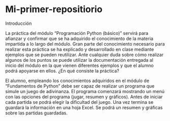 # Mi-primer-repositiorio

Introducción

La práctica del módulo “Programación Python (básico)” servirá para afianzar y
confirmar que se ha adquirido el conocimiento de la materia impartida a lo
largo del módulo. Gran parte del conocimiento necesario para realizar esta
práctica se ha explicado y desarrollado en clase mediante ejemplos que se
pueden reutilizar. Ante cualquier duda sobre cómo realizar algunos de los
puntos se puede utilizar la documentación entregada al inicio del módulo en la
que vienen diferentes ejemplos y que el alumno podrá apoyarse en ellos.
¿En qué consiste la práctica?

El alumno, empleando los conocimientos adquiridos en el módulo de
“Fundamentos de Python” debe ser capaz de realizar un programa que simule un
juego de adivinanza. El programa comenzará mostrando un menú con las opciones
del programa (jugar, resumen y gráficos). Antes de iniciar cada partida se podrá elegir la
dificultad del juego. Una vez termina se guardará la información en una hoja Excel. Se
podrá un resumen y gráficas sobre las partidas guardadas.
